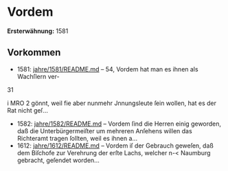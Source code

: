 # Vordem

**Ersterwähnung:** 1581

## Vorkommen
- 1581: [jahre/1581/README.md](../jahre/1581/README.md) – 54, Vordem hat man es ihnen als Wachſlern ver-

31


i MRO 2
gönnt, weil fie aber nunmehr Jnnungsleute ſein wollen,
hat es der Rat nicht geſ...
- 1582: [jahre/1582/README.md](../jahre/1582/README.md) – Vordem ſind die Herren einig geworden, daß die
Unterbürgermeiſter um mehreren Anſehens willen das
Richteramt tragen ſollten, weil es ihnen a...
- 1612: [jahre/1612/README.md](../jahre/1612/README.md) – Vordem iſ der Gebrauch geweſen, daß dem Biſchofe
zur Verehrung der erſte Lachs, welcher n-< Naumburg
gebracht, geſendet worden...
